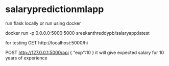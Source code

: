 # salarypredictionmlapp

run flask locally or run using docker

docker run -p 0.0.0.0:5000:5000 sreekanthreddypb/salaryapp:latest

for testing
GET http://localhost:5000/hi




POST http://127.0.0.1:5000/api
{
    "exp":10
}
it will give expected salary for 10 years of experience
